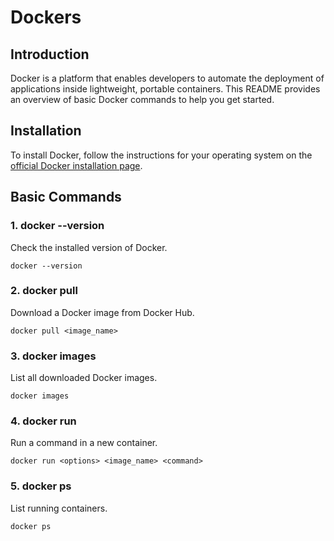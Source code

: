 # Dockers 

## Introduction
Docker is a platform that enables developers to automate the deployment of applications inside lightweight, portable containers. This README provides an overview of basic Docker commands to help you get started.

## Installation
To install Docker, follow the instructions for your operating system on the [official Docker installation page](https://docs.docker.com/get-docker/).

## Basic Commands

### 1. **docker --version**
Check the installed version of Docker.
```
docker --version
```

### 2. **docker pull**
Download a Docker image from Docker Hub.
```
docker pull <image_name>
```


### 3. **docker images**
List all downloaded Docker images.
```
docker images
```

### 4. **docker run**
Run a command in a new container.
```
docker run <options> <image_name> <command>
```
### 5. **docker ps**
List running containers.
```
docker ps
```